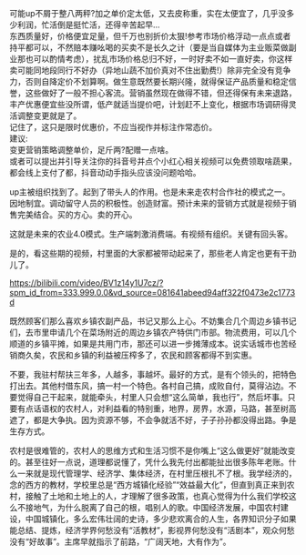 可能up不屑于整八两秤?加之单价定太低，又去皮称重，实在太便宜了，几乎没多少利润，忙活倒是挺忙活，还得辛苦起早...  
东西质量好，价格便宜足量，但千万也别折价太狠!参考市场价格浮动一点点或者持平都可以，不然赔本赚吆喝的买卖不是长久之计（要是当自媒体为主业贩菜做副业那也可以酌情考虑），扰乱市场价格总归不好，一时好卖不如一直好卖，你这样卖可能同地段同行不好办（异地山蔬不加价真对不住出勤费!）除非完全没有竞争力，否则自降定价不划算啊。做生意既然要长期兴隆，就得保证产品质量和稳定信誉，这些做好了一般不担心客流。营销虽然现在做得不错，但还得保有未来退路，丰产优惠便宜些没所谓，低产就适当提价吧，计划赶不上变化，根据市场调研得灵活调整变更就是了。  
记住了，这只是限时优惠价，不应当视作并标注作常态价。  
建议:  
变更营销策略调整单价，足斤两?配赠一点啥。  
或者可以提出并引导关注你的抖音号并点个小红心相关视频可以免费领取啥蔬果，都会线上支付了都，抖音动动手指头应该没问题哈哈。

up主被组织找到了。起到了带头人的作用。也是未来走农村合作社的模式之一。因地制宜。调动留守人员的积极性。创造财富。预计未来的营销方式就是视频于销售完美结合。买的方心。卖的开心。

这就是未来的农业4.0模式。生产端刺激消费端。有视频有组织。关键有回头客。

是的，看这些期的视频，村里面的大家都被带动起来了，那些老人肯定也更有干劲儿了。

https://bilibili.com/video/BV1z14y1U7cz/?spm_id_from=333.999.0.0&vd_source=081641abeed94aff322f0473e2c1773d

既然顾客们那么喜欢乡镇农副产品，书记又那么上心。不妨集合几个周边乡镇书记们，去市里申请几个在菜场附近的周边乡镇农产特供门市部。物流费用，可以几个顺道的乡镇平摊，如果是共用门市，那还可以进一步摊薄成本。说实话城市也苦经销商久矣，农民和乡镇的利益被压榨多了，农民和顾客都得不到实惠。

不要，我驻村帮扶三年多，人越多，事越坏。最好的方式，是有个领头的，把特色打出去。其他村借东风，搞一村一个特色。各村自己搞，成败自付，莫得沾边。不要觉得自己干起来，就能牵头，村里人只会想“这么简单，我也行”，然后坏事。只要有点话语权的农村人，对利益看的特别重，地界，房界，水源，马路，甚至树高遮了，都是大争执。因为资源不够，不会争就活不好，子子孙孙都没得出路。争是生存方式。  
  
农村是很难管的，农村人的思维方式和生活习惯不是你嘴上“这么做更好”就能改变的。甚至往好一点说，道理都说懂了，凭什么我先付出都能扯出很多陈年老账。什么一来就是现代管理学、经济学、集体经济，在村里压根扎不了根。我学经济的，念的西方的教材，学校里总是“西方城镇化经验”“效益最大化”，但直到真正来到农村，接触了土地和土地上的人，才理解了很多政策，也真心觉得为什么我们学校这么不接地气，为什么脱离了自己的根，唱别人的歌。中国经济发展，中国农村建设，中国城镇化，多么宏伟壮阔的史诗，多少悲欢离合的人生，各界知识分子如果能总结、提炼，经济学界何愁没有“活教材”，影视界何愁没有“活剧本”，观众何愁没有“好故事”。主席早就指示了前路，“广阔天地，大有作为”。